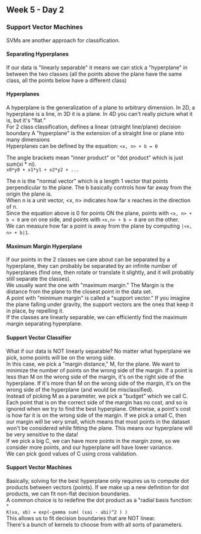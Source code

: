 ## Week 5 - Day 2
### Support Vector Machines
SVMs are another approach for classification. 

#### Separating Hyperplanes
If our data is "linearly separable" it means we can stick a "hyperplane" in between the two classes (all the points above the plane have the same class, all the points below have a different class)

#### Hyperplanes
A hyperplane is the generalization of a plane to arbitrary dimension. In 2D, a hyperplane is a line, in 3D it is a plane. In 4D you can't really picture what it is, but it's "flat.”  
For 2 class classification, defines a linear (straight line/plane) decision boundary A "hyperplane" is the extension of a straight line or plane into many dimensions  
Hyperplanes can be defined by the equation:
`<x, n> + b = 0`

The angle brackets mean "inner product" or "dot product" which is just sum(xi * ni).  
`x0*y0 + x1*y1 + x2*y2 + ...`

The n is the "normal vector" which is a length 1 vector that points perpendicular to the plane. The b basically controls how far away from the origin the plane is.  
When n is a unit vector, <x, n> indicates how far x reaches in the direction of n.  
Since the equation above is 0 for points ON the plane, points with `<x, n> + b < 0` are on one side, and points with `<x,n> + b > 0` are on the other.   
We can measure how far a point is away from the plane by computing `|<x, n> + b|1`.

#### Maximum Margin Hyperplane
If our points in the 2 classes we care about can be separated by a hyperplane, they can probably be separated by an infinite number of hyperplanes (find one, then rotate or translate it slightly, and it will probably still separate the classes).  
We usually want the one with "maximum margin." The Margin is the distance from the plane to the closest point in the data set.  
A point with "minimum margin" is called a "support vector." If you imagine the plane falling under gravity, the support vectors are the ones that keep it in place, by repelling it.  
If the classes are linearly separable, we can efficiently find the maximum margin separating hyperplane.

#### Support Vector Classifier
What if our data is NOT linearly separable? No matter what hyperplane we pick, some points will be on the wrong side.  
In this case, we pick a "margin distance," M, for the plane. We want to minimize the number of points on the wrong side of the margin. If a point is less than M on the wrong side of the margin, it's on the right side of the hyperplane. If it's more than M on the wrong side of the margin, it's on the wrong side of the hyperplane (and would be misclassified).  
Instead of picking M as a parameter, we pick a "budget" which we call C. Each point that is on the correct side of the margin has no cost, and so is ignored when we try to find the best hyperplane. Otherwise, a point's cost is how far it is on the wrong side of the margin. If we pick a small C, then our margin will be very small, which means that most points in the dataset won't be considered while fitting the plane. This means our hyperplane will be very sensitive to the data!  
If we pick a big C, we can have more points in the margin zone, so we consider more points, and our hyperplane will have lower variance.  
We can pick good values of C using cross validation.

#### Support Vector Machines
Basically, solving for the best hyperplane only requires us to compute dot products between vectors (points). If we make up a new definition for dot products, we can fit non-flat decision boundaries.  
A common choice is to redefine the dot product as a "radial basis function: "  
`K(xa, xb) = exp(-gamma sum( (xai - abi)^2 ) )`  
This allows us to fit decision boundaries that are NOT linear.  
There's a bunch of kernels to choose from with all sorts of parameters.